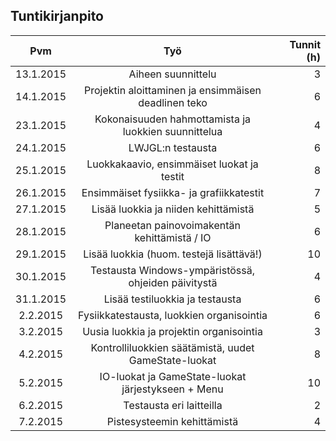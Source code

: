 ## Tuntikirjanpito

| Pvm       | Työ                                                  | Tunnit (h)  |
| :-------: |:----------------------------------------------------:| -----------:|
| 13.1.2015 | Aiheen suunnittelu                                   |           3 |
| 14.1.2015 | Projektin aloittaminen ja ensimmäisen deadlinen teko |           6 |
| 23.1.2015 | Kokonaisuuden hahmottamista ja luokkien suunnittelua |           4 |
| 24.1.2015 | LWJGL:n testausta                                    |           6 |
| 25.1.2015 | Luokkakaavio, ensimmäiset luokat ja testit           |           8 |
| 26.1.2015 | Ensimmäiset fysiikka- ja grafiikkatestit             |           7 |
| 27.1.2015 | Lisää luokkia ja niiden kehittämistä                 |           5 |
| 28.1.2015 | Planeetan painovoimakentän kehittämistä / IO         |           6 |   
| 29.1.2015 | Lisää luokkia (huom. testejä lisättävä!)             |          10 | 
| 30.1.2015 | Testausta Windows-ympäristössä, ohjeiden päivitystä  |           4 |
| 31.1.2015 | Lisää testiluokkia ja testausta                      |           6 |
|  2.2.2015 | Fysiikkatestausta, luokkien organisointia            |           6 |
|  3.2.2015 | Uusia luokkia ja projektin organisointia             |           3 |
|  4.2.2015 | Kontrolliluokkien säätämistä, uudet GameState-luokat |           8 |
|  5.2.2015 | IO-luokat ja GameState-luokat järjestykseen + Menu   |          10 |
|  6.2.2015 | Testausta eri laitteilla                             |           2 |
|  7.2.2015 | Pistesysteemin kehittämistä                          |           4 |

